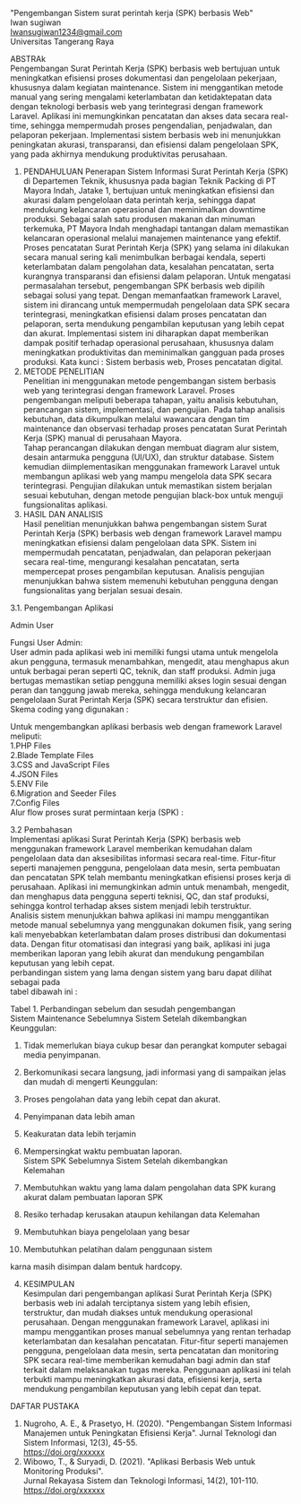 "Pengembangan Sistem surat perintah kerja (SPK) berbasis Web"  
Iwan sugiwan  
Iwansugiwan1234@gmail.com  
Universitas Tangerang Raya  
  
ABSTRAk  
Pengembangan Surat Perintah Kerja (SPK) berbasis web bertujuan untuk meningkatkan efisiensi proses dokumentasi dan pengelolaan pekerjaan, khususnya dalam kegiatan maintenance. Sistem ini menggantikan metode manual yang sering mengalami keterlambatan dan ketidaktepatan data dengan teknologi berbasis web yang terintegrasi dengan framework Laravel. Aplikasi ini memungkinkan pencatatan dan akses data secara real-time, sehingga mempermudah proses pengendalian, penjadwalan, dan pelaporan pekerjaan. Implementasi sistem berbasis web ini menunjukkan peningkatan akurasi, transparansi, dan efisiensi dalam pengelolaan SPK, yang pada akhirnya mendukung produktivitas perusahaan.  
  
1. PENDAHULUAN 
Penerapan Sistem Informasi Surat Perintah Kerja (SPK) di Departemen Teknik, khususnya pada bagian Teknik Packing di PT Mayora Indah, Jatake 1, bertujuan untuk meningkatkan efisiensi dan akurasi dalam pengelolaan data perintah kerja, sehingga dapat mendukung kelancaran operasional dan meminimalkan downtime produksi. 
Sebagai salah satu produsen makanan dan minuman terkemuka, PT Mayora Indah menghadapi tantangan dalam memastikan kelancaran operasional melalui manajemen maintenance yang efektif. Proses pencatatan Surat Perintah Kerja (SPK) yang selama ini dilakukan secara manual sering kali menimbulkan berbagai kendala, seperti keterlambatan dalam pengolahan data, kesalahan pencatatan, serta kurangnya transparansi dan efisiensi dalam pelaporan. 
Untuk mengatasi permasalahan tersebut, pengembangan SPK berbasis web dipilih sebagai solusi yang tepat. Dengan memanfaatkan framework Laravel, sistem ini dirancang untuk mempermudah pengelolaan data SPK secara terintegrasi, meningkatkan efisiensi dalam proses pencatatan dan pelaporan, serta mendukung pengambilan keputusan yang lebih cepat dan akurat. Implementasi sistem ini diharapkan dapat memberikan dampak positif terhadap operasional perusahaan, khususnya dalam meningkatkan produktivitas dan meminimalkan gangguan pada proses produksi. 
Kata kunci : Sistem berbasis web, Proses pencatatan digital.  
2. METODE  PENELITIAN   
Penelitian ini menggunakan metode pengembangan sistem berbasis web yang terintegrasi dengan framework Laravel. Proses pengembangan meliputi beberapa tahapan, yaitu analisis kebutuhan, perancangan sistem, implementasi, dan pengujian. Pada tahap analisis kebutuhan, data dikumpulkan melalui wawancara dengan tim maintenance dan observasi terhadap proses pencatatan Surat Perintah Kerja (SPK) manual di perusahaan Mayora.  
Tahap perancangan dilakukan dengan membuat diagram alur sistem, desain antarmuka pengguna (UI/UX), dan struktur database. Sistem kemudian diimplementasikan menggunakan framework Laravel untuk membangun aplikasi web yang mampu mengelola data SPK secara terintegrasi. Pengujian dilakukan untuk memastikan sistem berjalan sesuai kebutuhan, dengan metode pengujian black-box untuk menguji fungsionalitas aplikasi.  
 3. HASIL DAN ANALISIS   
Hasil penelitian menunjukkan bahwa pengembangan sistem Surat Perintah Kerja (SPK) berbasis web dengan framework Laravel mampu meningkatkan efisiensi dalam pengelolaan data SPK. Sistem ini mempermudah pencatatan, penjadwalan, dan pelaporan pekerjaan secara real-time, mengurangi kesalahan pencatatan, serta mempercepat proses pengambilan keputusan. Analisis pengujian menunjukkan bahwa sistem memenuhi kebutuhan pengguna dengan fungsionalitas yang berjalan sesuai desain.  
  
3.1.  Pengembangan Aplikasi   
  
    
  
Admin User  
   
Fungsi User Admin:  
User admin pada aplikasi web ini memiliki fungsi utama untuk mengelola akun pengguna, termasuk menambahkan, mengedit, atau menghapus akun untuk berbagai peran seperti QC, teknik, dan staff produksi. Admin juga bertugas memastikan setiap pengguna memiliki akses login sesuai dengan peran dan tanggung jawab mereka, sehingga mendukung kelancaran pengelolaan Surat Perintah Kerja (SPK) secara terstruktur dan efisien.  	  
Skema coding yang digunakan :  
  
    
Untuk mengembangkan aplikasi berbasis web dengan framework Laravel meliputi:  
 1.PHP Files  
 2.Blade Template Files  
 3.CSS and JavaScript Files  
 4.JSON Files  
 5.ENV File  
 6.Migration and Seeder Files  
7.Config Files  
Alur flow proses surat permintaan kerja (SPK) :  
 
3.2  Pembahasan   
Implementasi aplikasi Surat Perintah Kerja (SPK) berbasis web menggunakan framework Laravel memberikan kemudahan dalam pengelolaan data dan aksesibilitas informasi secara real-time. Fitur-fitur seperti manajemen pengguna, pengelolaan data mesin, serta pembuatan dan pencatatan SPK telah membantu meningkatkan efisiensi proses kerja di perusahaan. Aplikasi ini memungkinkan admin untuk menambah, mengedit, dan menghapus data pengguna seperti teknisi, QC, dan staf produksi, sehingga kontrol terhadap akses sistem menjadi lebih terstruktur.  
Analisis sistem menunjukkan bahwa aplikasi ini mampu menggantikan metode manual sebelumnya yang menggunakan dokumen fisik, yang sering kali menyebabkan keterlambatan dalam proses distribusi dan dokumentasi data. Dengan fitur otomatisasi dan integrasi yang baik, aplikasi ini juga memberikan laporan yang lebih akurat dan mendukung pengambilan keputusan yang lebih cepat.  
perbandingan sistem yang lama dengan sistem yang baru dapat dilihat sebagai pada  
tabel dibawah ini :  
  
Tabel 1. Perbandingan sebelum dan sesudah pengembangan   
Sistem Maintenance Sebelumnya  	 	Sistem Setelah dikembangkan   
Keunggulan:   
1.	Tidak memerlukan biaya cukup besar dan perangkat komputer sebagai media penyimpanan.   
2.	Berkomunikasi secara langsung, jadi informasi yang di sampaikan jelas dan mudah di mengerti   	Keunggulan:   
1.	Proses pengolahan data yang lebih cepat dan akurat. 
2.	Penyimpanan data lebih aman  
3.	Keakuratan data lebih terjamin  
4.	Mempersingkat waktu pembuatan laporan.  
Sistem SPK Sebelumnya   	Sistem Setelah dikembangkan   
Kelemahan   
   
1.	Membutuhkan waktu yang lama dalam pengolahan data SPK kurang akurat dalam pembuatan laporan SPK   
2.	Resiko terhadap kerusakan ataupun kehilangan data  	Kelemahan   
   
1.	Membutuhkan  biaya  pengelolaan yang besar   
2.	Membutuhkan pelatihan dalam penggunaan sistem   
   
karna masih disimpan dalam bentuk hardcopy.   
   	  
  
4.  KESIMPULAN   
Kesimpulan dari pengembangan aplikasi Surat Perintah Kerja (SPK) berbasis web ini adalah terciptanya sistem yang lebih efisien, terstruktur, dan mudah diakses untuk mendukung operasional perusahaan. Dengan menggunakan framework Laravel, aplikasi ini mampu menggantikan proses manual sebelumnya yang rentan terhadap keterlambatan dan kesalahan pencatatan. Fitur-fitur seperti manajemen pengguna, pengelolaan data mesin, serta pencatatan dan monitoring SPK secara real-time memberikan kemudahan bagi admin dan staf terkait dalam melaksanakan tugas mereka. Penggunaan aplikasi ini telah terbukti mampu meningkatkan akurasi data, efisiensi kerja, serta mendukung pengambilan keputusan yang lebih cepat dan tepat.   
  
DAFTAR PUSTAKA   
  
1.	Nugroho, A. E., & Prasetyo, H. (2020). "Pengembangan Sistem Informasi Manajemen untuk Peningkatan Efisiensi Kerja". Jurnal Teknologi dan Sistem Informasi, 12(3), 45-55.  
https://doi.org/xxxxxx  
2.	Wibowo, T., & Suryadi, D. (2021). "Aplikasi Berbasis Web untuk Monitoring Produksi".  
Jurnal Rekayasa Sistem dan Teknologi Informasi, 14(2), 101-110. https://doi.org/xxxxxx  
  
  
  
  
  
